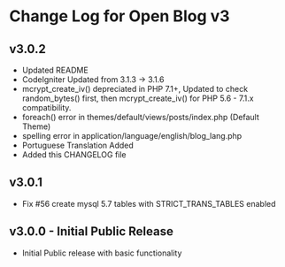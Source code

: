 # Change Log for Open Blog v3


## v3.0.2

* Updated README
* CodeIgniter Updated from 3.1.3 -> 3.1.6
* mcrypt_create_iv() depreciated in PHP 7.1+, Updated to check random_bytes() first, then mcrypt_create_iv() for PHP 5.6 - 7.1.x compatibility.
* foreach() error in themes/default/views/posts/index.php (Default Theme)
* spelling error in application/language/english/blog_lang.php
* Portuguese Translation Added
* Added this CHANGELOG file

## v3.0.1 

* Fix #56 create mysql 5.7 tables with STRICT_TRANS_TABLES enabled

## v3.0.0 - Initial Public Release

* Initial Public release with basic functionality


